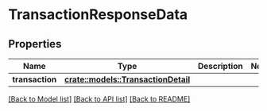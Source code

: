 # TransactionResponseData

## Properties

Name | Type | Description | Notes
------------ | ------------- | ------------- | -------------
**transaction** | [**crate::models::TransactionDetail**](TransactionDetail.md) |  | 

[[Back to Model list]](../README.md#documentation-for-models) [[Back to API list]](../README.md#documentation-for-api-endpoints) [[Back to README]](../README.md)


